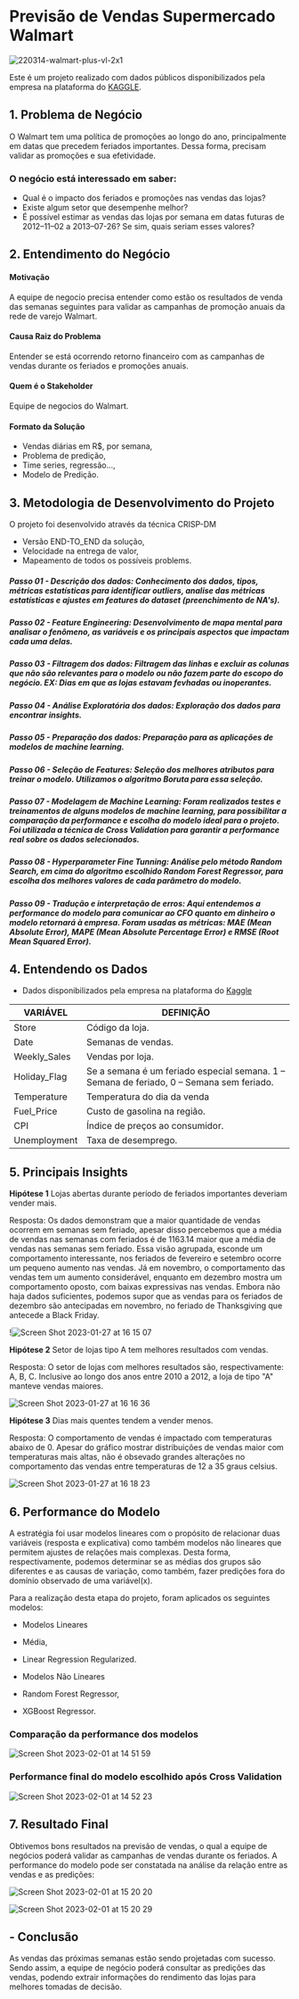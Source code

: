 # Previsão de Vendas Supermercado Walmart
![220314-walmart-plus-vl-2x1](https://user-images.githubusercontent.com/98356094/215175084-f1bfc7ce-a06e-4245-9579-586fbb93827c.jpeg)

Este é um projeto realizado com dados públicos disponibilizados pela empresa na plataforma do [KAGGLE](https://www.kaggle.com/competitions/walmart-retail-case-study2/data).


## 1. Problema de Negócio
O Walmart tem uma política de promoções ao longo do ano, principalmente em datas que precedem feriados importantes.
Dessa forma, precisam validar as promoções e sua efetividade.

### O negócio está interessado em saber:
- Qual é o impacto dos feriados e promoções nas vendas das lojas?
- Existe algum setor que desempenhe melhor?
- É possível estimar as vendas das lojas por semana em datas futuras de 2012–11–02 a 2013–07-26? Se sim, quais seriam esses valores?


## 2. Entendimento do Negócio
#### Motivação
A equipe de negocio precisa entender como estão os resultados de venda das semanas seguintes para validar as campanhas de promoção anuais da rede de varejo Walmart.

#### Causa Raiz do Problema
Entender se está ocorrendo retorno financeiro com as campanhas de vendas durante os feriados e promoções anuais.

#### Quem é o Stakeholder
Equipe de negocios do Walmart.

#### Formato da Solução
* Vendas diárias em R$, por semana,
* Problema de predição,
* Time series, regressão...,
* Modelo de Predição.
 
 
## 3. Metodologia de Desenvolvimento do Projeto
 O projeto foi desenvolvido através da técnica CRISP-DM
 * Versão END-TO_END da solução,
 * Velocidade na entrega de valor,
 * Mapeamento de todos os possíveis problems.


##### Passo 01 - Descrição dos dados: Conhecimento dos dados, tipos, métricas estatísticas para identificar outliers, analise das métricas estatísticas e ajustes em features do dataset (preenchimento de NA's).


##### Passo 02 - Feature Engineering: Desenvolvimento de mapa mental para analisar o fenômeno, as variáveis e os principais aspectos que impactam cada uma delas. 


##### Passo 03 - Filtragem dos dados: Filtragem das linhas e excluir as colunas que não são relevantes para o modelo ou não fazem parte do escopo do negócio. EX: Dias em que as lojas estavam fevhadas ou inoperantes.


##### Passo 04 - Análise Exploratória dos dados: Exploração dos dados para encontrar insights.


##### Passo 05 - Preparação dos dados: Preparação para as aplicações de modelos de machine learning.


##### Passo 06 - Seleção de Features: Seleção dos melhores atributos para treinar o modelo. Utilizamos o algoritmo Boruta para essa seleção.


##### Passo 07 - Modelagem de Machine Learning: Foram realizados testes e treinamentos de alguns modelos de machine learning, para possibilitar a comparação da performance e escolha do modelo ideal para o projeto. Foi utilizada a técnica de Cross Validation para garantir a performance real sobre os dados selecionados.


##### Passo 08 - Hyperparameter Fine Tunning: Análise pelo método Random Search, em cima do algoritmo escolhido Random Forest Regressor, para escolha dos melhores valores de cada parâmetro do modelo.


##### Passo 09 - Tradução e interpretação de erros: Aqui entendemos a performance do modelo para comunicar ao CFO quanto em dinheiro o modelo retornará à empresa. Foram usadas as métricas: MAE (Mean Absolute Error), MAPE (Mean Absolute Percentage Error) e RMSE (Root Mean Squared Error).


## 4. Entendendo os Dados
* Dados disponibilizados pela empresa na plataforma do [Kaggle](https://www.kaggle.com/competitions/walmart-retail-case-study2/data) 

| VARIÁVEL  |  DEFINIÇÃO  |
| ------------------- | ------------------- |
|  Store	 |  Código da loja.|
|  Date |  Semanas de vendas.|
|  Weekly_Sales	|Vendas por loja.|
|  Holiday_Flag	|Se a semana é um feriado especial semana. 1 – Semana de feriado, 0 – Semana sem feriado.|
| Temperature |Temperatura do dia da venda|
| Fuel_Price |Custo de gasolina na região.|
| CPI |Índice de preços ao consumidor.|
| Unemployment |Taxa de desemprego.|

## 5. Principais Insights

**Hipótese 1**
Lojas abertas durante período de feriados importantes deveriam vender mais.

Resposta: Os dados demonstram que a maior quantidade de vendas ocorrem em semanas sem feriado, apesar disso percebemos que a média de vendas nas semanas com feriados é de 1163.14 maior que a média de vendas nas semanas sem feriado. Essa visão agrupada, esconde um comportamento interessante, nos feriados de fevereiro e setembro ocorre um pequeno aumento nas vendas. Já em novembro, o comportamento das vendas tem um aumento considerável, enquanto em dezembro mostra um comportamento oposto, com baixas expressivas nas vendas. Embora não haja dados suficientes, podemos supor que as vendas para os feriados de dezembro são antecipadas em novembro, no feriado de Thanksgiving que antecede a Black Friday.

!![Screen Shot 2023-01-27 at 16 15 07](https://user-images.githubusercontent.com/98356094/215176452-eb4683b1-b358-4da6-af4a-f582b83a6a4b.png)


**Hipótese 2**
Setor de lojas tipo A tem melhores resultados com vendas.

Resposta: O setor de lojas com melhores resultados são, respectivamente: A, B, C. Inclusive ao longo dos anos entre 2010 a 2012, a loja de tipo "A" manteve vendas maiores.

![Screen Shot 2023-01-27 at 16 16 36](https://user-images.githubusercontent.com/98356094/215176822-5bd7546d-216b-4689-9c67-a4818b651389.png)


**Hipótese 3**
Dias mais quentes tendem a vender menos.

Resposta: O comportamento de vendas é impactado com temperaturas abaixo de 0. Apesar do gráfico mostrar distribuições de vendas maior com temperaturas mais altas, não é obsevado grandes alterações no comportamento das vendas entre temperaturas de 12 a 35 graus celsius.

![Screen Shot 2023-01-27 at 16 18 23](https://user-images.githubusercontent.com/98356094/215177561-f5a9ac60-c276-4469-adc6-8d452dedbcdd.png)


## 6. Performance do Modelo

A estratégia foi usar modelos lineares com o propósito de relacionar duas variáveis (resposta e explicativa) como também modelos não lineares que permitem ajustes de relações mais complexas. Desta forma, respectivamente, podemos determinar se as médias dos grupos são diferentes e as causas de variação, como também, fazer predições fora do domínio observado de uma variável(x).

Para a realização desta etapa do projeto, foram aplicados os seguintes modelos:

* Modelos Lineares
* Média,
* Linear Regression Regularized.

* Modelos Não Lineares
* Random Forest Regressor,
* XGBoost Regressor.


### Comparação da performance dos modelos

![Screen Shot 2023-02-01 at 14 51 59](https://user-images.githubusercontent.com/98356094/216129300-37baf896-34f4-460f-b5f6-296ea8a9c7c8.png)


### Performance final do modelo escolhido após Cross Validation

![Screen Shot 2023-02-01 at 14 52 23](https://user-images.githubusercontent.com/98356094/216129400-fe3591ad-15a5-46a9-9644-b2a980fb8f26.png)


## 7. Resultado Final
Obtivemos bons resultados na previsão de vendas, o qual a equipe de negócios poderá validar as campanhas de vendas durante os feriados.
A performance do modelo pode ser constatada na análise da relação entre as vendas e as predições:

![Screen Shot 2023-02-01 at 15 20 20](https://user-images.githubusercontent.com/98356094/216129482-5de1eced-6855-4640-982c-2aeb08d645bb.png)

![Screen Shot 2023-02-01 at 15 20 29](https://user-images.githubusercontent.com/98356094/216129566-8ff1400b-6092-4199-8034-58bf211b1d2e.png)


## - Conclusão
 
As vendas das próximas semanas estão sendo projetadas com sucesso. Sendo assim, a equipe de negócio poderá consultar as predições das vendas, podendo extrair informações do rendimento das lojas para melhores tomadas de decisão.
